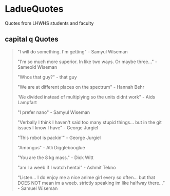 # LadueQuotes
 Quotes from LHWHS students and faculty
## capital q Quotes
> "I will do something. I'm getting" - Samyul Wiseman
> 
> "I'm so much more superior. In like two ways. Or maybe three..." - Sameold Wiseman
>
> "Whos that guy?" - that guy
> 
> "We are at different places on the spectrum" - Hannah Behr
> 
> 'We divided instead of multiplying so the units didnt work" - Aids Lampfart
> 
> "I prefer nano" - Samyul Wiseman
> 
> "Verbally I think I haven't said too many stupid things... but in the git issues I know I have" - George Jurgiel
> 
> "This robot is packin'" - George Jurgiel
>
> "Amongus" - Atli Digglebooglue
>
> "You are the 8 kg mass." - Dick Witt
> 
> "am I a weeb if I watch hentai" - Ashmit Tekno
> 
> “Listen… I do enjoy me a nice anime girl every so often… but that DOES NOT mean im a weeb. strictly speaking im like halfway there…” - Samuel Wiseman
